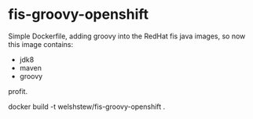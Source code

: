 # fis-groovy-openshift

Simple Dockerfile, adding groovy into the RedHat fis java images, so now this image contains:

- jdk8
- maven
- groovy

profit.


  docker build -t welshstew/fis-groovy-openshift .
  
